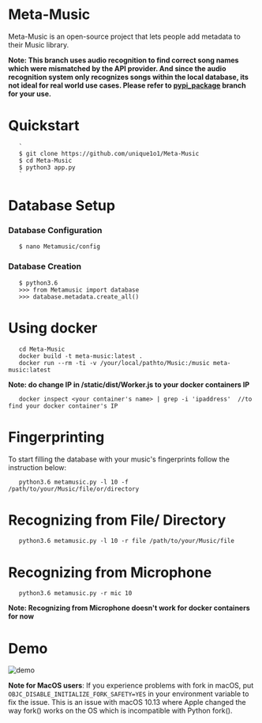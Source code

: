        
# Meta-Music
Meta-Music is an open-source project that lets people add metadata to their Music library. 


 **Note: This branch uses audio recognition to find correct song names which were mismatched by the API provider. And since the audio recognition system only recognizes songs within the local database, its not ideal for real world use cases.
 Please refer to  [pypi_package](https://github.com/unique1o1/Meta-Music/tree/pypi_package) branch for your use.**
 

# Quickstart
       `
       $ git clone https://github.com/unique1o1/Meta-Music 
       $ cd Meta-Music
       $ python3 app.py
       `
# Database Setup
### Database Configuration 

       $ nano Metamusic/config
       
### Database Creation

       $ python3.6
       >>> from Metamusic import database
       >>> database.metadata.create_all()
   
       
# Using docker

       cd Meta-Music
       docker build -t meta-music:latest . 
       docker run --rm -ti -v /your/local/pathto/Music:/music meta-music:latest
       
 **Note: do change IP in /static/dist/Worker.js to your docker containers IP**
       
       docker inspect <your container's name> | grep -i 'ipaddress'  //to find your docker container's IP
       
# Fingerprinting

To start filling the database with your music's fingerprints follow the instruction below:
       
       python3.6 metamusic.py -l 10 -f /path/to/your/Music/file/or/directory
       
# Recognizing from File/ Directory

       python3.6 metamusic.py -l 10 -r file /path/to/your/Music/file

# Recognizing from Microphone

       python3.6 metamusic.py -r mic 10
       
**Note: Recognizing from Microphone doesn't work for docker containers for now**


# Demo

![demo](https://media.giphy.com/media/8PBFETWIZ39tme3vow/giphy.gif)


**Note for MacOS users**: If you experience problems with fork in macOS, put `OBJC_DISABLE_INITIALIZE_FORK_SAFETY=YES` in your environment variable to fix the issue. This is an issue with macOS 10.13 where Apple changed the way fork() works on the OS which is incompatible with Python fork().
 
